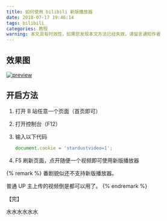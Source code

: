```yaml
---
title: 如何使用 bilibili 新版播放器
date: 2018-07-17 19:46:14
tags: bilibili
categories: 教程
warning: 本文具有时效性，如果您发现本文方法已经失效，请留言通知作者
---
```


## 效果图

[![preview](/img/bilibili-player.jpg)](/img/bilibili-player.jpg)

## 开启方法

1. 打开 B 站任意一个页面（首页即可）

2. 打开控制台（F12）

3. 输入以下代码

   ```js
   document.cookie = 'stardustvideo=1';
   ```

4. F5 刷新页面，点开随便一个视频即可使用新版播放器

{% remark %}
番剧貌似还不支持新版播放器。

普通 UP 主上传的视频倒是都可以用了。
{% endremark %}

【完】

<span class="hide">水水水水水水</span>

